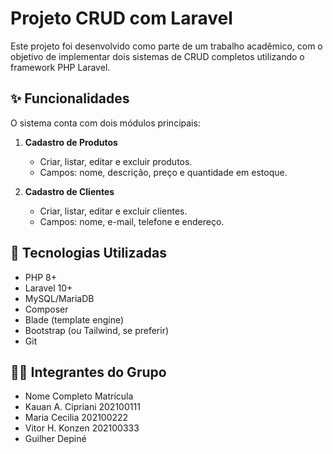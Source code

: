 # Projeto CRUD com Laravel

Este projeto foi desenvolvido como parte de um trabalho acadêmico, com o objetivo de implementar dois sistemas de CRUD completos utilizando o framework PHP Laravel.

## ✨ Funcionalidades

O sistema conta com dois módulos principais:

1. **Cadastro de Produtos**
   - Criar, listar, editar e excluir produtos.
   - Campos: nome, descrição, preço e quantidade em estoque.

2. **Cadastro de Clientes**
   - Criar, listar, editar e excluir clientes.
   - Campos: nome, e-mail, telefone e endereço.

## 🚀 Tecnologias Utilizadas

- PHP 8+
- Laravel 10+
- MySQL/MariaDB
- Composer
- Blade (template engine)
- Bootstrap (ou Tailwind, se preferir)
- Git

## 👨‍💻 Integrantes do Grupo

- Nome Completo	         Matrícula
- Kauan A. Cipriani	      202100111
- Maria Cecilia	         202100222
- Vitor H. Konzen	         202100333
- Guilher Depiné
